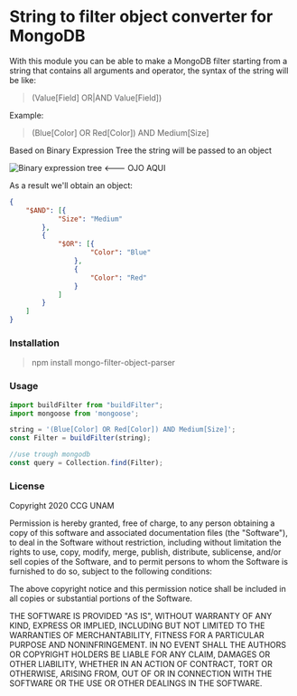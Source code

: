 # String to filter object converter for MongoDB

With this module you can be able to make a MongoDB filter starting from a string that contains all arguments and operator, the syntax of the string will be like:

>(Value[Field] OR|AND Value[Field])

Example: 

> (Blue[Color] OR Red[Color]) AND Medium[Size]

Based on Binary Expression Tree the string will be passed to an object

![Binary expression tree](C:\Users\dell\Downloads\Binary.png) <--- OJO AQUI

As a result we'll obtain an object:

```json
{
	"$AND": [{
			"Size": "Medium"
		},
		{
			"$OR": [{
					"Color": "Blue"
				},
				{
					"Color": "Red"
				}
			]
		}
	]
}
```

### Installation

> npm install mongo-filter-object-parser



### Usage

~~~javascript
import buildFilter from "buildFilter";
import mongoose from 'mongoose';

string = '(Blue[Color] OR Red[Color]) AND Medium[Size]';
const Filter = buildFilter(string);

//use trough mongodb
const query = Collection.find(Filter);
~~~

### License

Copyright 2020 CCG UNAM

Permission is hereby granted, free of charge, to any person obtaining a copy of this software and associated documentation files (the "Software"), to deal in the Software without restriction, including without limitation the rights to use, copy, modify, merge, publish, distribute, sublicense, and/or sell copies of the Software, and to permit persons to whom the Software is furnished to do so, subject to the following conditions:

The above copyright notice and this permission notice shall be included in all copies or substantial portions of the Software.

THE SOFTWARE IS PROVIDED "AS IS", WITHOUT WARRANTY OF ANY KIND, EXPRESS OR IMPLIED, INCLUDING BUT NOT LIMITED TO THE WARRANTIES OF MERCHANTABILITY, FITNESS FOR A PARTICULAR PURPOSE AND NONINFRINGEMENT. IN NO EVENT SHALL THE AUTHORS OR COPYRIGHT HOLDERS BE LIABLE FOR ANY CLAIM, DAMAGES OR OTHER LIABILITY, WHETHER IN AN ACTION OF CONTRACT, TORT OR OTHERWISE, ARISING FROM, OUT OF OR IN CONNECTION WITH THE SOFTWARE OR THE USE OR OTHER DEALINGS IN THE SOFTWARE.